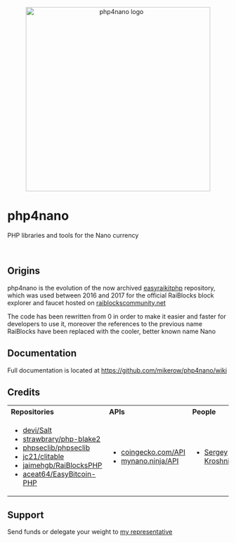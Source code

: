 <p align="center">
	<img width="420" alt="php4nano logo" src="https://raw.githubusercontent.com/mikerow/php4nano/master/media/logo.png">
</p>

# php4nano

PHP libraries and tools for the Nano currency

<br/>

## Origins

php4nano is the evolution of the now archived [easyraikitphp](https://github.com/mikerow/easyraikitphp) repository, which was used between 2016 and 2017 for the official RaiBlocks block explorer and faucet hosted on [raiblockscommunity.net](https://raiblockscommunity.net)

The code has been rewritten from 0 in order to make it easier and faster for developers to use it, moreover the references to the previous name RaiBlocks have been replaced with the cooler, better known name Nano

## Documentation

Full documentation is located at https://github.com/mikerow/php4nano/wiki

## Credits

<table>
  <tbody>
    <tr>
      <th align="left">Repositories</th>
      <th align="left">APIs</th>
      <th align="left">People</th>
    </tr>
    <tr style="background-color:transparent">
      <td style="background-color:transparent">
        <ul>
          <li><a href="https://github.com/devi/Salt">devi/Salt</a></li>
          <li><a href="https://github.com/strawbrary/php-blake2">strawbrary/php-blake2</a></li>
		  <li><a href="https://github.com/phpseclib/phpseclib">phpseclib/phpseclib</a></li>
		  <li><a href="https://github.com/jc21/clitable">jc21/clitable</a></li>
		  <li><a href="https://github.com/jaimehgb/RaiBlocksPHP">jaimehgb/RaiBlocksPHP</a></li>
		  <li><a href="https://github.com/aceat64/EasyBitcoin-PHP">aceat64/EasyBitcoin-PHP</a></li>
        </ul>
	  </td>
      <td style="background-color:transparent">
		<ul>
		  <li><a href="https://www.coingecko.com/en/api">coingecko.com/API</a></li>
		  <li><a href="https://mynano.ninja/api">mynano.ninja/API</a></li>
	    </ul>
	  </td>
      <td style="background-color:transparent">
	    <ul>
		   <li><a href="https://github.com/SergiySW">Sergey Kroshnin</a></li>
		</ul>
	  </td>
    </tr>
  </tbody>
</table>

## Support

Send funds or delegate your weight to [my representative](https://mynano.ninja/account/mikerow)